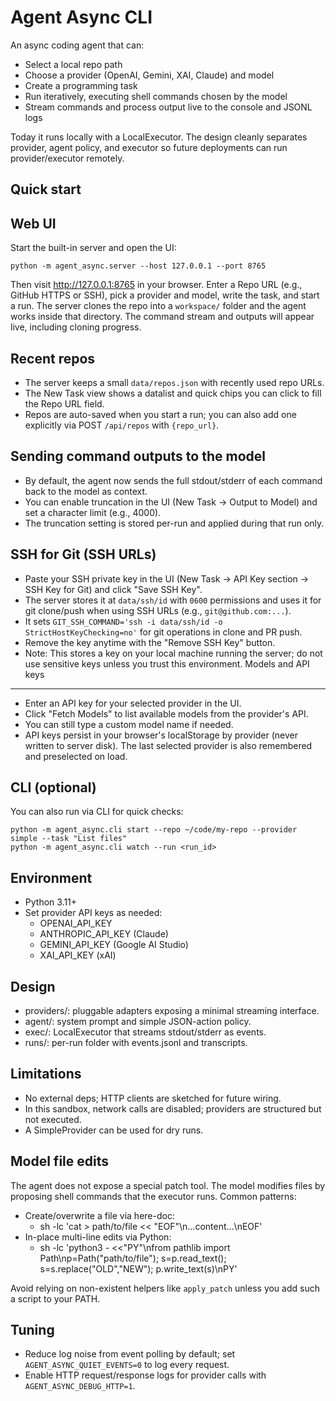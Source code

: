 Agent Async CLI
================

An async coding agent that can:
- Select a local repo path
- Choose a provider (OpenAI, Gemini, XAI, Claude) and model
- Create a programming task
- Run iteratively, executing shell commands chosen by the model
- Stream commands and process output live to the console and JSONL logs

Today it runs locally with a LocalExecutor. The design cleanly separates provider, agent policy, and executor so future deployments can run provider/executor remotely.

Quick start
-----------

Web UI
------

Start the built-in server and open the UI:

```
python -m agent_async.server --host 127.0.0.1 --port 8765
```

Then visit http://127.0.0.1:8765 in your browser. Enter a Repo URL (e.g., GitHub HTTPS or SSH), pick a provider and model, write the task, and start a run. The server clones the repo into a `workspace/` folder and the agent works inside that directory. The command stream and outputs will appear live, including cloning progress.

Recent repos
------------
- The server keeps a small `data/repos.json` with recently used repo URLs.
- The New Task view shows a datalist and quick chips you can click to fill the Repo URL field.
- Repos are auto-saved when you start a run; you can also add one explicitly via POST `/api/repos` with `{repo_url}`.

Sending command outputs to the model
-----------------------------------
- By default, the agent now sends the full stdout/stderr of each command back to the model as context.
- You can enable truncation in the UI (New Task → Output to Model) and set a character limit (e.g., 4000).
- The truncation setting is stored per-run and applied during that run only.

SSH for Git (SSH URLs)
----------------------
- Paste your SSH private key in the UI (New Task → API Key section → SSH Key for Git) and click "Save SSH Key".
- The server stores it at `data/ssh/id` with `0600` permissions and uses it for git clone/push when using SSH URLs (e.g., `git@github.com:...`).
- It sets `GIT_SSH_COMMAND='ssh -i data/ssh/id -o StrictHostKeyChecking=no'` for git operations in clone and PR push.
- Remove the key anytime with the "Remove SSH Key" button.
- Note: This stores a key on your local machine running the server; do not use sensitive keys unless you trust this environment.
Models and API keys
-------------------

- Enter an API key for your selected provider in the UI.
- Click "Fetch Models" to list available models from the provider's API.
- You can still type a custom model name if needed.
- API keys persist in your browser's localStorage by provider (never written to server disk). The last selected provider is also remembered and preselected on load.

CLI (optional)
--------------

You can also run via CLI for quick checks:

```
python -m agent_async.cli start --repo ~/code/my-repo --provider simple --task "List files" 
python -m agent_async.cli watch --run <run_id>
```

Environment
-----------

- Python 3.11+
- Set provider API keys as needed:
  - OPENAI_API_KEY
  - ANTHROPIC_API_KEY (Claude)
  - GEMINI_API_KEY (Google AI Studio)
  - XAI_API_KEY (xAI)

Design
------

- providers/: pluggable adapters exposing a minimal streaming interface.
- agent/: system prompt and simple JSON-action policy.
- exec/: LocalExecutor that streams stdout/stderr as events.
- runs/: per-run folder with events.jsonl and transcripts.

Limitations
-----------

- No external deps; HTTP clients are sketched for future wiring.
- In this sandbox, network calls are disabled; providers are structured but not executed.
- A SimpleProvider can be used for dry runs.

Model file edits
----------------

The agent does not expose a special patch tool. The model modifies files by proposing shell commands that the executor runs. Common patterns:

- Create/overwrite a file via here-doc:
  - sh -lc 'cat > path/to/file << "EOF"\n...content...\nEOF'
- In-place multi-line edits via Python:
  - sh -lc 'python3 - <<"PY"\nfrom pathlib import Path\np=Path("path/to/file"); s=p.read_text(); s=s.replace("OLD","NEW"); p.write_text(s)\nPY'

Avoid relying on non-existent helpers like `apply_patch` unless you add such a script to your PATH.

Tuning
------
- Reduce log noise from event polling by default; set `AGENT_ASYNC_QUIET_EVENTS=0` to log every request.
- Enable HTTP request/response logs for provider calls with `AGENT_ASYNC_DEBUG_HTTP=1`.
